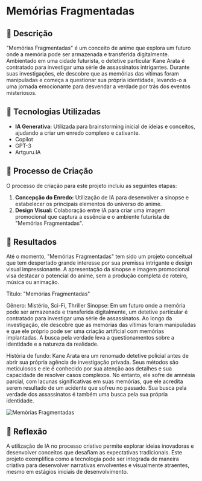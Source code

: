 # Memórias Fragmentadas

## 📒 Descrição
"Memórias Fragmentadas" é um conceito de anime que explora um futuro onde a memória pode ser armazenada e transferida digitalmente. Ambientado em uma cidade futurista, o detetive particular Kane Arata é contratado para investigar uma série de assassinatos intrigantes. Durante suas investigações, ele descobre que as memórias das vítimas foram manipuladas e começa a questionar sua própria identidade, levando-o a uma jornada emocionante para desvendar a verdade por trás dos eventos misteriosos.

## 🤖 Tecnologias Utilizadas
- **IA Generativa:** Utilizada para brainstorming inicial de ideias e conceitos, ajudando a criar um enredo complexo e cativante.
- Copilot
- GPT-3
- Artguru.IA 

## 🧐 Processo de Criação
O processo de criação para este projeto incluiu as seguintes etapas:
1. **Concepção do Enredo:** Utilização de IA para desenvolver a sinopse e estabelecer os principais elementos do universo do anime.
2. **Design Visual:** Colaboração entre IA para criar uma imagem promocional que captura a essência e o ambiente futurista de "Memórias Fragmentadas".

## 🚀 Resultados
Até o momento, "Memórias Fragmentadas" tem sido um projeto conceitual que tem despertado grande interesse por sua premissa intrigante e design visual impressionante. A apresentação da sinopse e imagem promocional visa destacar o potencial do anime, sem a produção completa de roteiro, música ou animação.

Título: "Memórias Fragmentadas"

Gênero: Mistério, Sci-Fi, Thriller
Sinopse: Em um futuro onde a memória pode ser armazenada e transferida digitalmente, um detetive particular é contratado para investigar uma série de assassinatos. Ao longo da investigação, ele descobre que as memórias das vítimas foram manipuladas e que ele próprio pode ser uma criação artificial com memórias implantadas. A busca pela verdade leva a questionamentos sobre a identidade e a natureza da realidade.

História de fundo: Kane Arata era um renomado detetive policial antes de abrir sua própria agência de investigação privada. Seus métodos são meticulosos e ele é conhecido por sua atenção aos detalhes e sua capacidade de resolver casos complexos. No entanto, ele sofre de amnésia parcial, com lacunas significativas em suas memórias, que ele acredita serem resultado de um acidente que sofreu no passado. Sua busca pela verdade dos assassinatos é também uma busca pela sua própria identidade.

![Memórias Fragmentadas](https://www.bing.com/images/create/a-cidade-futurista-com-kane-arata-em-um-beco-c3a0-noi/1-66944550d8ff4e82a9efeb3fbaeb5d86?id=28FVD2VezpDBGbn5Yv3m5g.CllLf4A%2FbNekmqjhEg9khA&view=detailv2&idpp=genimg&idpclose=1&thid=OIG3.4mz4M6BgM_hBgnXTbIOK&form=SYDBIC)

## 💭 Reflexão
A utilização de IA no processo criativo permite explorar ideias inovadoras e desenvolver conceitos que desafiam as expectativas tradicionais. Este projeto exemplifica como a tecnologia pode ser integrada de maneira criativa para desenvolver narrativas envolventes e visualmente atraentes, mesmo em estágios iniciais de desenvolvimento.